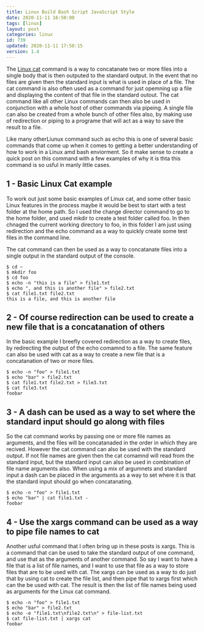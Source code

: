 ```yaml
---
title: Linux Build Bash Script JavaScript Style
date: 2020-11-11 16:50:00
tags: [linux]
layout: post
categories: linux
id: 739
updated: 2020-11-11 17:50:15
version: 1.4
---
```


The [Linux cat](https://en.wikipedia.org/wiki/Cat_%28Unix%29) command is a way to concatanate two or more files into a single body that is then outputed to the standard output. In the event that no files are given then the standard input is what is used in place of a file. The cat command is also often used as a command for just opemning up a file and displaying the content of that file in the standard outout. The cat command like all other Linux commands can then also be used in conjunction with a whole host of other commands via pipeing. A single file can also be created from a whole bunch of other files also, by making use of redirection or piping to a programe that will act as a way to save the result to a file.

Like many otherLiunux command such as echo this is one of several basic commands that come up when it comes to getting a better understanding of how to work in a Linux amd bash enviorment. So it make sense to create a quick post on this command with a few examples of why it is thta this command is so usful in manly little cases.

<!-- more -->

## 1 - Basic Linux Cat example

To work out just some basic examples of Linux cat, and some other basic Linux features in the process maybe it would be best to start with a test folder at the home path. So I used the change director command to go to the home folder, and used mkdir to create a test folder called foo. In then chnaged the current working directory to foo, in this folder I am just using redirection and the echo command as a way to quickly create some test files in the command line.

The cat command can then be used as a way to concatanate files into a single output in the standard output of the console.

```
$ cd ~
$ mkdir foo
$ cd foo
$ echo -n "this is a file" > file1.txt
$ echo ", and this is another file" > file2.txt
$ cat file1.txt file2.txt
this is a file, and this is another file
```

## 2 - Of course redirection can be used to create a new file that is a concatanation of others

In the basic example I breefly covered redirection as a way to create files, by redirecting the output of the echo comamnd to a file. The same feature can also be used with cat as a way to create a new file that is a concatanation of two or more files.

```
$ echo -n "foo" > file1.txt
$ echo "bar" > file2.txt
$ cat file1.txt file2.txt > file3.txt
$ cat file3.txt
foobar
```

## 3 - A dash can be used as a way to set where the standard input should go along with files

So the cat command works by passing one or more file names as arguments, and the files will be concatanaded in the order in which they are recived. However the cat command can also be used with the standard output. If not file names are given then the cat comamnd will read from the standard input, but the standard input can also be used in combination of file name arguments also. When using a mix of argumnets and standard input a dash can be placed in the arguments as a way to set where it is that the standard input should go when concatanating.

```
$ echo -n "foo" > file1.txt
$ echo "bar" | cat file1.txt -
foobar
```

## 4 - Use the xargs command can be used as a way to pipe file names to cat

Another usful command that I often bring up in these posts is xargs. This is a command that can be used to take the standard output of one command, and use that as the arguments of another command. So say I want to have a file that is a list of file names, and I want to use that file as a way to store files that are to be used with cat. The xargs can be used as a way to do just that by using cat to create the file list, and then pipe that to xargs first which can the be used with cat. The result is then the list of file names being used as arguments for the Linux cat command.

```
$ echo -n "foo" > file1.txt
$ echo "bar" > file2.txt
$ echo -e "file1.txt\nfile2.txt\n" > file-list.txt
$ cat file-list.txt | xargs cat
foobar
```

